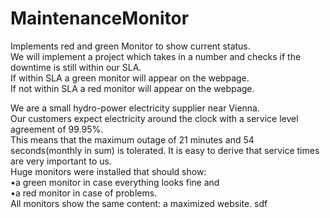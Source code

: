 # MaintenanceMonitor
Implements red and green Monitor to show current status.  
We will implement a project which takes in a number and checks if the downtime is still within our SLA.  
If within SLA a green monitor will appear on the webpage.  
If not within SLA a red monitor will appear on the webpage.  

We are a small hydro-power electricity supplier near Vienna.  
Our customers expect electricity around the clock with a service level agreement of 99.95%.   
This means that the maximum outage of 21 minutes and 54 seconds(monthly in sum) is tolerated. It is easy to derive that service times are very important to us.  
Huge monitors were installed that should show:  
•a green monitor in case everything looks fine and  
•a red monitor in case of problems.  
All monitors show the same content: a maximized website.  sdf